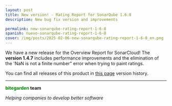```yaml
---
layout: post
title: New version! - Rating Report for SonarQube 1.6.8
description: New bug fix version and improvements

permalink: new-sonarqube-rating-report-1-6-8
spanish: nuevo-sonarqube-rating-report-1-6-8
cover: /img/posts/2025-02-06-new-sonarqube-rating-report-1-6-8_en.png
---
```


We have a new release for the Overview Report for SonarCloud! The **version 1.4.7** includes performance improvements and the elimination of the 'NaN is not a finite number" error when trying to paint ratings. 

You can find all releases of this product in [this page](https://marketplace.bitegarden.com/product/bitegardenRatingReport) version history. 

---
**<span style="color: green">bitegarden</span> team**

_Helping companies to develop better software_
